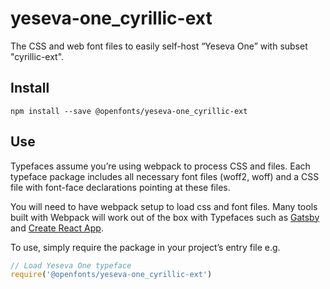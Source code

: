 
# yeseva-one_cyrillic-ext

The CSS and web font files to easily self-host “Yeseva One” with subset "cyrillic-ext".

## Install

`npm install --save @openfonts/yeseva-one_cyrillic-ext`

## Use

Typefaces assume you’re using webpack to process CSS and files. Each typeface
package includes all necessary font files (woff2, woff) and a CSS file with
font-face declarations pointing at these files.

You will need to have webpack setup to load css and font files. Many tools built
with Webpack will work out of the box with Typefaces such as [Gatsby](https://github.com/gatsbyjs/gatsby)
and [Create React App](https://github.com/facebookincubator/create-react-app).

To use, simply require the package in your project’s entry file e.g.

```javascript
// Load Yeseva One typeface
require('@openfonts/yeseva-one_cyrillic-ext')
```
